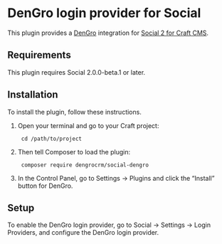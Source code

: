 DenGro login provider for Social
=======================

This plugin provides a [DenGro](https://www.dengro.com/) integration for [Social 2 for Craft CMS](https://github.com/dukt/social).


## Requirements

This plugin requires Social 2.0.0-beta.1 or later.


## Installation

To install the plugin, follow these instructions.

1. Open your terminal and go to your Craft project:

        cd /path/to/project

2. Then tell Composer to load the plugin:

        composer require dengrocrm/social-dengro

3. In the Control Panel, go to Settings → Plugins and click the “Install” button for DenGro.

## Setup

To enable the DenGro login provider, go to Social → Settings → Login Providers, and configure the DenGro login provider.
